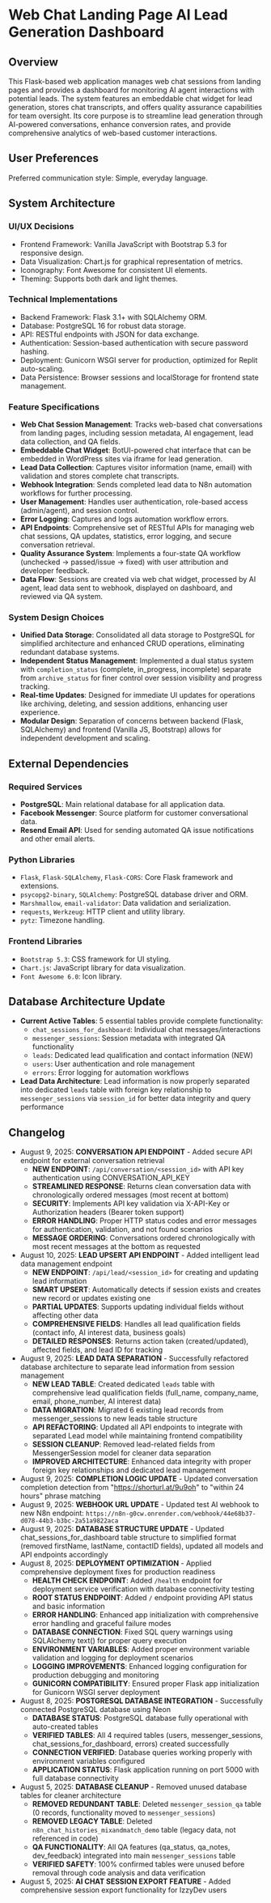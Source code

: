 # Web Chat Landing Page AI Lead Generation Dashboard

## Overview
This Flask-based web application manages web chat sessions from landing pages and provides a dashboard for monitoring AI agent interactions with potential leads. The system features an embeddable chat widget for lead generation, stores chat transcripts, and offers quality assurance capabilities for team oversight. Its core purpose is to streamline lead generation through AI-powered conversations, enhance conversion rates, and provide comprehensive analytics of web-based customer interactions.

## User Preferences
Preferred communication style: Simple, everyday language.

## System Architecture

### UI/UX Decisions
- Frontend Framework: Vanilla JavaScript with Bootstrap 5.3 for responsive design.
- Data Visualization: Chart.js for graphical representation of metrics.
- Iconography: Font Awesome for consistent UI elements.
- Theming: Supports both dark and light themes.

### Technical Implementations
- Backend Framework: Flask 3.1+ with SQLAlchemy ORM.
- Database: PostgreSQL 16 for robust data storage.
- API: RESTful endpoints with JSON for data exchange.
- Authentication: Session-based authentication with secure password hashing.
- Deployment: Gunicorn WSGI server for production, optimized for Replit auto-scaling.
- Data Persistence: Browser sessions and localStorage for frontend state management.

### Feature Specifications
- **Web Chat Session Management**: Tracks web-based chat conversations from landing pages, including session metadata, AI engagement, lead data collection, and QA fields.
- **Embeddable Chat Widget**: BotUI-powered chat interface that can be embedded in WordPress sites via iframe for lead generation.
- **Lead Data Collection**: Captures visitor information (name, email) with validation and stores complete chat transcripts.
- **Webhook Integration**: Sends completed lead data to N8n automation workflows for further processing.
- **User Management**: Handles user authentication, role-based access (admin/agent), and session control.
- **Error Logging**: Captures and logs automation workflow errors.
- **API Endpoints**: Comprehensive set of RESTful APIs for managing web chat sessions, QA updates, statistics, error logging, and secure conversation retrieval.
- **Quality Assurance System**: Implements a four-state QA workflow (unchecked → passed/issue → fixed) with user attribution and developer feedback.
- **Data Flow**: Sessions are created via web chat widget, processed by AI agent, lead data sent to webhook, displayed on dashboard, and reviewed via QA system.

### System Design Choices
- **Unified Data Storage**: Consolidated all data storage to PostgreSQL for simplified architecture and enhanced CRUD operations, eliminating redundant database systems.
- **Independent Status Management**: Implemented a dual status system with `completion_status` (complete, in_progress, incomplete) separate from `archive_status` for finer control over session visibility and progress tracking.
- **Real-time Updates**: Designed for immediate UI updates for operations like archiving, deleting, and session additions, enhancing user experience.
- **Modular Design**: Separation of concerns between backend (Flask, SQLAlchemy) and frontend (Vanilla JS, Bootstrap) allows for independent development and scaling.

## External Dependencies

### Required Services
- **PostgreSQL**: Main relational database for all application data.
- **Facebook Messenger**: Source platform for customer conversational data.
- **Resend Email API**: Used for sending automated QA issue notifications and other email alerts.

### Python Libraries
- `Flask`, `Flask-SQLAlchemy`, `Flask-CORS`: Core Flask framework and extensions.
- `psycopg2-binary`, `SQLAlchemy`: PostgreSQL database driver and ORM.
- `Marshmallow`, `email-validator`: Data validation and serialization.
- `requests`, `Werkzeug`: HTTP client and utility library.
- `pytz`: Timezone handling.

### Frontend Libraries
- `Bootstrap 5.3`: CSS framework for UI styling.
- `Chart.js`: JavaScript library for data visualization.
- `Font Awesome 6.0`: Icon library.

## Database Architecture Update
- **Current Active Tables**: 5 essential tables provide complete functionality:
  - `chat_sessions_for_dashboard`: Individual chat messages/interactions 
  - `messenger_sessions`: Session metadata with integrated QA functionality
  - `leads`: Dedicated lead qualification and contact information (NEW)
  - `users`: User authentication and role management
  - `errors`: Error logging for automation workflows
- **Lead Data Architecture**: Lead information is now properly separated into dedicated `leads` table with foreign key relationship to `messenger_sessions` via `session_id` for better data integrity and query performance

## Changelog
- August 9, 2025: **CONVERSATION API ENDPOINT** - Added secure API endpoint for external conversation retrieval
  - **NEW ENDPOINT**: `/api/conversation/<session_id>` with API key authentication using CONVERSATION_API_KEY
  - **STREAMLINED RESPONSE**: Returns clean conversation data with chronologically ordered messages (most recent at bottom)
  - **SECURITY**: Implements API key validation via X-API-Key or Authorization headers (Bearer token support)
  - **ERROR HANDLING**: Proper HTTP status codes and error messages for authentication, validation, and not found scenarios
  - **MESSAGE ORDERING**: Conversations ordered chronologically with most recent messages at the bottom as requested
- August 10, 2025: **LEAD UPSERT API ENDPOINT** - Added intelligent lead data management endpoint
  - **NEW ENDPOINT**: `/api/lead/<session_id>` for creating and updating lead information
  - **SMART UPSERT**: Automatically detects if session exists and creates new record or updates existing one
  - **PARTIAL UPDATES**: Supports updating individual fields without affecting other data
  - **COMPREHENSIVE FIELDS**: Handles all lead qualification fields (contact info, AI interest data, business goals)
  - **DETAILED RESPONSES**: Returns action taken (created/updated), affected fields, and lead ID for tracking
- August 9, 2025: **LEAD DATA SEPARATION** - Successfully refactored database architecture to separate lead information from session management
  - **NEW LEAD TABLE**: Created dedicated `leads` table with comprehensive lead qualification fields (full_name, company_name, email, phone_number, AI interest data)
  - **DATA MIGRATION**: Migrated 6 existing lead records from messenger_sessions to new leads table structure
  - **API REFACTORING**: Updated all API endpoints to integrate with separated Lead model while maintaining frontend compatibility
  - **SESSION CLEANUP**: Removed lead-related fields from MessengerSession model for cleaner data separation
  - **IMPROVED ARCHITECTURE**: Enhanced data integrity with proper foreign key relationships and dedicated lead management
- August 9, 2025: **COMPLETION LOGIC UPDATE** - Updated conversation completion detection from "https://shorturl.at/9u9oh" to "within 24 hours" phrase matching
- August 9, 2025: **WEBHOOK URL UPDATE** - Updated test AI webhook to new N8n endpoint: `https://n8n-g0cw.onrender.com/webhook/44e68b37-d078-44b3-b3bc-2a51a9822aca`
- August 9, 2025: **DATABASE STRUCTURE UPDATE** - Updated chat_sessions_for_dashboard table structure to simplified format (removed firstName, lastName, contactID fields), updated all models and API endpoints accordingly
- August 8, 2025: **DEPLOYMENT OPTIMIZATION** - Applied comprehensive deployment fixes for production readiness
  - **HEALTH CHECK ENDPOINT**: Added `/health` endpoint for deployment service verification with database connectivity testing
  - **ROOT STATUS ENDPOINT**: Added `/` endpoint providing API status and basic information
  - **ERROR HANDLING**: Enhanced app initialization with comprehensive error handling and graceful failure modes
  - **DATABASE CONNECTION**: Fixed SQL query warnings using SQLAlchemy text() for proper query execution
  - **ENVIRONMENT VARIABLES**: Added proper environment variable validation and logging for deployment scenarios
  - **LOGGING IMPROVEMENTS**: Enhanced logging configuration for production debugging and monitoring
  - **GUNICORN COMPATIBILITY**: Ensured proper Flask app initialization for Gunicorn WSGI server deployment
- August 8, 2025: **POSTGRESQL DATABASE INTEGRATION** - Successfully connected PostgreSQL database using Neon
  - **DATABASE STATUS**: PostgreSQL database fully operational with auto-created tables
  - **VERIFIED TABLES**: All 4 required tables (users, messenger_sessions, chat_sessions_for_dashboard, errors) created successfully
  - **CONNECTION VERIFIED**: Database queries working properly with environment variables configured
  - **APPLICATION STATUS**: Flask application running on port 5000 with full database connectivity
- August 5, 2025: **DATABASE CLEANUP** - Removed unused database tables for cleaner architecture
  - **REMOVED REDUNDANT TABLE**: Deleted `messenger_session_qa` table (0 records, functionality moved to `messenger_sessions`)
  - **REMOVED LEGACY TABLE**: Deleted `n8n_chat_histories_mixandmatch_demo` table (legacy data, not referenced in code)
  - **QA FUNCTIONALITY**: All QA features (qa_status, qa_notes, dev_feedback) integrated into main `messenger_sessions` table
  - **VERIFIED SAFETY**: 100% confirmed tables were unused before removal through code analysis and data verification
- August 5, 2025: **AI CHAT SESSION EXPORT FEATURE** - Added comprehensive session export functionality for IzzyDev users